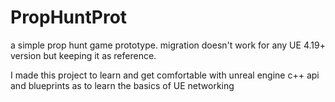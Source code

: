 # PropHuntProt
a simple prop hunt game prototype. migration doesn't work for any UE 4.19+ version but keeping it as reference.

I made this project to learn and get comfortable with unreal engine c++ api and blueprints as to learn the basics of UE networking
